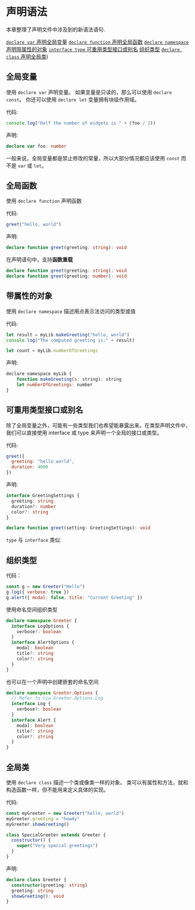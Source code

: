 # 声明语法

本章整理了声明文件中涉及到的新语法语句.

[`declare var` 声明全局变量](/project/declaration-syntax.html#全局变量)
[`declare function` 声明全局函数](/project/declaration-syntax.html#全局函数)
[`declare namespace` 声明带属性的对象](/project/declaration-syntax.html#带属性的对象)
[`interface type` 可重用类型接口或别名](/project/declaration-syntax.html#可重用类型接口或别名)
[组织类型](/project/declaration-syntax.html#组织类型)
[`declare class` 声明全局类](/project/declaration-syntax.html#全局类))

## 全局变量


使用 `declare var` 声明变量。 如果变量是只读的，那么可以使用 `declare const`。 你还可以使用 `declare let` 变量拥有块级作用域。

代码:

```js
console.log("Half the number of widgets is " + (foo / 2))
```

声明:

```ts
declare var foo: number
```

一般来说，全局变量都是禁止修改的常量，所以大部分情况都应该使用 `const` 而不是 `var` 或 `let`。

## 全局函数

使用 `declare function` 声明函数

代码:

```js
greet("hello, world")
```

声明:

```ts
declare function greet(greeting: string): void
```

在声明语句中，支持**函数重载**

```ts
declare function greet(greeting: string): void
declare function greet(greeting: number): void
```

## 带属性的对象

使用 `declare namespace` 描述用点表示法访问的类型或值

代码:

```js
let result = myLib.makeGreeting("hello, world")
console.log("The computed greeting is:" + result)

let count = myLib.numberOfGreetings
```

声明:

```js
declare namespace myLib {
    function makeGreeting(s: string): string
    let numberOfGreetings: number
}
```

## 可重用类型接口或别名

除了全局变量之外，可能有一些类型我们也希望能暴露出来。在类型声明文件中，我们可以直接使用 interface 或 type 来声明一个全局的接口或类型。

代码:

```js
greet({
  greeting: "hello world",
  duration: 4000
})
```

声明:

```ts
interface GreetingSettings {
  greeting: string
  duration?: number
  color?: string
}

declare function greet(setting: GreetingSettings): void
```

`type` 与 `interface` 类似.

## 组织类型

代码：

```js
const g = new Greeter("Hello")
g.log({ verbose: true })
g.alert({ modal: false, title: "Current Greeting" })
```

使用命名空间组织类型

```ts
declare namespace Greeter {
  interface LogOptions {
    verbose?: boolean
  }
  interface AlertOptions {
    modal: boolean
    title?: string
    color?: string
  }
}
```

也可以在一个声明中创建嵌套的命名空间

```ts
declare namespace Greeter.Options {
  // Refer to via Greeter.Options.Log
  interface Log {
    verbose?: boolean
  }
  interface Alert {
    modal: boolean
    title?: string
    color?: string
  }
}
```

## 全局类


使用 `declare class` 描述一个类或像类一样的对象。 类可以有属性和方法，就和构造函数一样，但不能用来定义具体的实现。

代码:

```js
const myGreeter = new Greeter("hello, world")
myGreeter.greeting = "howdy"
myGreeter.showGreeting()

class SpecialGreeter extends Greeter {
  constructor() {
    super("Very special greetings")
  }
}
```

声明:

```ts
declare class Greeter {
  constructor(greeting: string)
  greeting: string
  showGreeting(): void
}
```